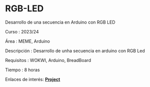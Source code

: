 # RGB-LED
Desarrollo de una secuencia en Arduino con RGB LED


Curso       : 2023/24

Área        : MEME, Arduino

Descripción : Desarrollo de unha secuencia en arduino con RGB Led

Requisitos  : WOKWI, Arduino, BreadBoard

Tiempo      : 8 horas

Enlaces de interés: [**Project**](https://wokwi.com/projects/386360551842532353)
